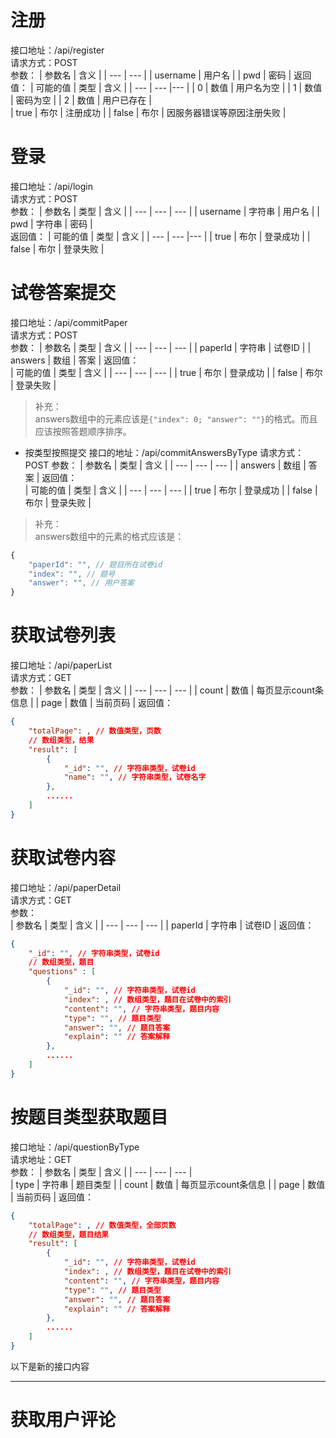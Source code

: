 # 注册
接口地址：/api/register  
请求方式：POST   
参数：
| 参数名 | 含义 |
| --- | --- |
| username | 用户名 |
| pwd | 密码 |
返回值：
| 可能的值 | 类型 | 含义 |
| --- | --- |--- |
| 0 | 数值 | 用户名为空 |
| 1 | 数值 | 密码为空 |
| 2 | 数值 | 用户已存在 |  
| true | 布尔 | 注册成功 |
| false | 布尔 | 因服务器错误等原因注册失败 |

# 登录
接口地址：/api/login  
请求方式：POST  
参数：
| 参数名 | 类型 | 含义 |
| --- | --- | --- |
| username | 字符串 | 用户名 |
| pwd | 字符串 | 密码 |  
返回值：
| 可能的值 | 类型 | 含义 |
| --- | --- |--- |
| true | 布尔 | 登录成功 |
| false | 布尔 | 登录失败 |

# 试卷答案提交
接口地址：/api/commitPaper  
请求方式：POST  
参数：
| 参数名 | 类型 | 含义 |
| --- | --- | --- |
| paperId | 字符串 | 试卷ID |
| answers | 数组 | 答案 | 
返回值：  
| 可能的值 | 类型 | 含义 |
| --- | --- | --- |
| true | 布尔 | 登录成功 |
| false | 布尔 | 登录失败 |
> 补充：  
answers数组中的元素应该是`{"index": 0; "answer": ""}`的格式。而且应该按照答题顺序排序。

* 按类型按照提交
接口的地址：/api/commitAnswersByType
请求方式：POST
参数：
| 参数名 | 类型 | 含义 |
| --- | --- | --- |
| answers | 数组 | 答案 | 
返回值：  
| 可能的值 | 类型 | 含义 |
| --- | --- | --- |
| true | 布尔 | 登录成功 |
| false | 布尔 | 登录失败 |
> 补充：  
answers数组中的元素的格式应该是：
```js
{
    "paperId": "", // 题目所在试卷id
    "index": "", // 题号
    "answer": "", // 用户答案
}
```

# 获取试卷列表
接口地址：/api/paperList  
请求方式：GET  
参数：
| 参数名 | 类型 | 含义 |
| --- | --- | --- |
| count | 数值 | 每页显示count条信息 |
| page | 数值 | 当前页码 |
返回值：
```json
{
    "totalPage": , // 数值类型，页数
    // 数组类型，结果
    "result": [
        {
            "_id": "", // 字符串类型，试卷id
            "name": "", // 字符串类型，试卷名字
        },
        ......
    ]
}
```
# 获取试卷内容 
接口地址：/api/paperDetail  
请求方式：GET  
参数：  
| 参数名 | 类型 | 含义 |
| --- | --- | --- |
| paperId | 字符串 | 试卷ID |
返回值：   
```json
{
    "_id": "", // 字符串类型，试卷id
    // 数组类型，题目
    "questions" : [
        {
            "_id": "", // 字符串类型，试卷id
            "index": , // 数组类型，题目在试卷中的索引
            "content": "", // 字符串类型，题目内容
            "type": "", // 题目类型
            "answer": "", // 题目答案
            "explain": "" // 答案解释
        },
        ......
    ]
}
```
# 按题目类型获取题目
接口地址：/api/questionByType  
请求地址：GET  
参数：
| 参数名 | 类型 | 含义 |
| --- | --- | --- |  
| type | 字符串 | 题目类型 |
| count | 数值 | 每页显示count条信息 |
| page | 数值 | 当前页码 |
返回值：  
```json
{
    "totalPage": , // 数值类型，全部页数
    // 数组类型，题目结果
    "result": [
        {
            "_id": "", // 字符串类型，试卷id
            "index": , // 数组类型，题目在试卷中的索引
            "content": "", // 字符串类型，题目内容
            "type": "", // 题目类型
            "answer": "", // 题目答案
            "explain": "" // 答案解释
        },
        ......
    ]
}
```







以下是新的接口内容 

---

# 获取用户评论
